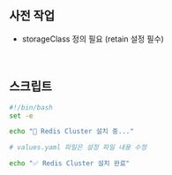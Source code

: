 ## 사전 작업
* storageClass 정의 필요 (retain 설정 필수)

<br>

## 스크립트
```sh
#!/bin/bash
set -e

echo "🔧 Redis Cluster 설치 중..."

# values.yaml 파일은 설정 파일 내용 수정

echo "✅ Redis Cluster 설치 완료"
```